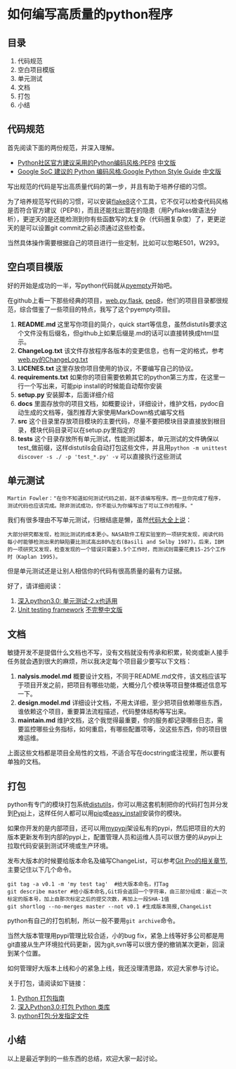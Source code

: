 # 如何编写高质量的python程序

## 目录

1. 代码规范
1. 空白项目模版
1. 单元测试
1. 文档
1. 打包
1. 小结

## 代码规范

首先阅读下面的两份规范，并深入理解。

- [Python社区官方建议采用的Python编码风格:PEP8](http://www.python.org/dev/peps/pep-0008/) [中文版](http://wiki.woodpecker.org.cn/moin/PythonCodingRule)
- [Google SoC 建议的 Python 编码风格:Google Python Style Guide](http://google-styleguide.googlecode.com/svn/trunk/pyguide.html) [中文版](http://www.elias.cn/Python/PythonStyleGuide)

写出规范的代码是写出高质量代码的第一步，并且有助于培养仔细的习惯。

为了培养规范写代码的习惯，可以安装[flake8](http://pypi.python.org/pypi/flake8/)这个工具，它不仅可以检查代码风格是否符合官方建议（PEP8），而且还能找出潜在的隐患（用Pyflakes做语法分析），更逆天的是还能检测到你有些函数写的太复杂（代码圈复杂度）了，更更逆天的是可以设置git commit之前必须通过这些检查。

当然具体操作需要根据自己的项目进行一些定制，比如可以忽略E501，W293。

## 空白项目模版

好的开始是成功的一半，写python代码就从[pyempty](https://github.com/onlytiancai/pyempty)开始吧。

在github上看一下那些经典的项目，[web.py](https://github.com/webpy/webpy),[flask](https://github.com/mitsuhiko/flask), [pep8](https://github.com/jcrocholl/pep8/blob/master/pep8.py)，他们的项目目录都很规范，综合借鉴了一些项目的特点，我写了这个pyempty项目。

1. **README.md** 这里写你项目的简介，quick start等信息，虽然distutils要求这个文件没有后缀名，但github上如果后缀是.md的话可以直接转换成html显示。
1. **ChangeLog.txt** 该文件存放程序各版本的变更信息，也有一定的格式，参考[web.py的ChangeLog.txt](https://github.com/webpy/webpy/blob/master/ChangeLog.txt)
1. **LICENES.txt** 这里存放你项目使用的协议，不要编写自己的协议。
1. **requirements.txt** 如果你的项目需要依赖其它的python第三方库，在这里一行一个写出来，可能pip install的时候能自动帮你安装
1. **setup.py** 安装脚本，后面详细介绍
1. **docs** 里面存放你的项目文档，如概要设计，详细设计，维护文档，pydoc自动生成的文档等，强烈推荐大家使用MarkDown格式编写文档
1. **src** 这个目录里存放项目模块的主要代码，尽量不要把模块目录直接放到根目录，模块代码目录可以在setup.py里指定的
1. **tests** 这个目录存放所有单元测试，性能测试脚本，单元测试的文件确保以test_做前缀，这样distutils会自动打包这些文件，并且用`python -m unittest discover -s ./ -p 'test_*.py' -v` 可以直接执行这些测试

## 单元测试

    Martin Fowler："在你不知道如何测试代码之前，就不该编写程序。而一旦你完成了程序，测试代码也应该完成。除非测试成功，你不能认为你编写出了可以工作的程序。"

我们有很多理由不写单元测试，归根结底是懒，虽然[代码大全上说](http://www.cnblogs.com/onlytiancai/archive/2010/05/26/1744108.html)：

    大部分研究都发现，检测比测试的成本更小。NASA软件工程实验室的一项研究发现，阅读代码每小时能够检测出来的缺陷要比测试高出80%左右(Basili and Selby 1987)。后来，IBM的一项研究又发现，检查发现的一个错误只需要3.5个工作时，而测试则需要花费15-25个工作时（Kaplan 1995)。

但是单元测试还是让别人相信你的代码有很高质量的最有力证据。

好了，请详细阅读：

1. [深入python3.0: 单元测试-2.x也适用](http://woodpecker.org.cn/diveintopython3/unit-testing.html)
1. [Unit testing framework](http://docs.python.org/library/unittest.html) [不完整中文版](http://www.ibm.com/developerworks/cn/linux/l-pyunit/index.html)

## 文档

敏捷开发不是提倡什么文档也不写，没有文档就没有传承和积累，轮岗或新人接手任务就会遇到很大的麻烦，所以我决定每个项目最少要写以下文档：

1. **nalysis.model.md** 概要设计文档，不同于README.md文件，该文档应该写于项目开发之前，把项目有哪些功能，大概分几个模块等项目整体概述信息写一下。
1. **design.model.md** 详细设计文档，不用太详细，至少把项目依赖哪些东西，谁依赖这个项目，重要算法流程描述，代码整体结构等写出来。
1. **maintain.md** 维护文档，这个我觉得最重要，你的服务都记录哪些日志，需要监控哪些业务指标，如何重启，有哪些配置项等，没这些东西，你的项目很难运维。

上面这些文档都是项目全局性的文档，不适合写在docstring或注视里，所以要有单独的文档。

## 打包

python有专门的模块打包系统[distutils](http://docs.python.org/library/distutils.html)，你可以用这套机制把你的代码打包并分发到[Pypi](http://pypi.python.org/pypi)上，这样任何人都可以用[pip](http://pypi.python.org/pypi/pip)或[easy_install](http://pypi.python.org/pypi/setuptools)安装你的模块。

如果你开发的是内部项目，还可以用[mypypi](http://pypi.python.org/pypi/mypypi)架设私有的pypi，然后把项目的大的版本更新发布到内部的pypi上，配置管理人员和运维人员可以很方便的从pypi上拉取代码安装到测试环境或生产环境。

发布大版本的时候要给版本命名及编写ChangeList，可以参考[Git Pro的相关章节](https://github.com/chunzi/progit/blob/master/zh/05-distributed-git/01-chapter5.markdown),主要记住以下几个命令。

    git tag -a v0.1 -m 'my test tag'  #给大版本命名，打Tag
    git describe master #给小版本命名,Git将会返回一个字符串，由三部分组成：最近一次标定的版本号，加上自那次标定之后的提交次数，再加上一段SHA-1值
    git shortlog --no-merges master --not v0.1 #生成版本简报,ChangeList

python有自己的打包机制，所以一般不要用`git archive`命令。

当然大版本管理用pypi管理比较合适，小的bug fix，紧急上线等好多公司都是用git直接从生产环境拉代码更新，因为git,svn等可以很方便的撤销某次更新，回滚到某个位置。

如何管理好大版本上线和小的紧急上线，我还没理清思路，欢迎大家参与讨论。

关于打包，请阅读如下链接：

1. [Python 打包指南](http://www.ibm.com/developerworks/cn/opensource/os-pythonpackaging/)
1. [深入Python3.0:打包 Python 类库](http://woodpecker.org.cn/diveintopython3/packaging.html)
1. [python打包:分发指定文件](http://docs.python.org/release/3.1.5/distutils/sourcedist.html#manifest)

## 小结

以上是最近学到的一些东西的总结，欢迎大家一起讨论。
